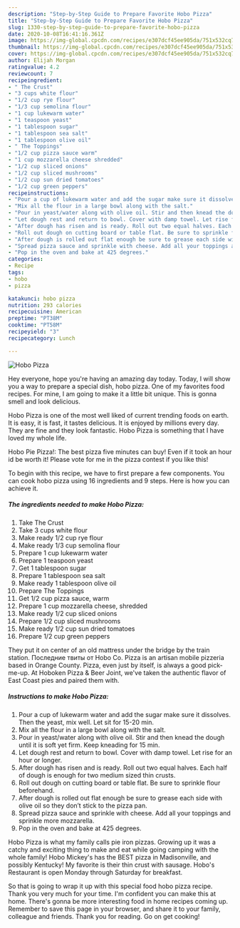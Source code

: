 ```yaml
---
description: "Step-by-Step Guide to Prepare Favorite Hobo Pizza"
title: "Step-by-Step Guide to Prepare Favorite Hobo Pizza"
slug: 1330-step-by-step-guide-to-prepare-favorite-hobo-pizza
date: 2020-10-08T16:41:16.361Z
image: https://img-global.cpcdn.com/recipes/e307dcf45ee905da/751x532cq70/hobo-pizza-recipe-main-photo.jpg
thumbnail: https://img-global.cpcdn.com/recipes/e307dcf45ee905da/751x532cq70/hobo-pizza-recipe-main-photo.jpg
cover: https://img-global.cpcdn.com/recipes/e307dcf45ee905da/751x532cq70/hobo-pizza-recipe-main-photo.jpg
author: Elijah Morgan
ratingvalue: 4.2
reviewcount: 7
recipeingredient:
- " The Crust"
- "3 cups white flour"
- "1/2 cup rye flour"
- "1/3 cup semolina flour"
- "1 cup lukewarm water"
- "1 teaspoon yeast"
- "1 tablespoon sugar"
- "1 tablespoon sea salt"
- "1 tablespoon olive oil"
- " The Toppings"
- "1/2 cup pizza sauce warm"
- "1 cup mozzarella cheese shredded"
- "1/2 cup sliced onions"
- "1/2 cup sliced mushrooms"
- "1/2 cup sun dried tomatoes"
- "1/2 cup green peppers"
recipeinstructions:
- "Pour a cup of lukewarm water and add the sugar make sure it dissolves. Then the yeast, mix well. Let sit for 15-20 min."
- "Mix all the flour in a large bowl along with the salt."
- "Pour in yeast/water along with olive oil. Stir and then knead the dough until it is soft yet firm. Keep kneading for 15 min."
- "Let dough rest and return to bowl. Cover with damp towel. Let rise for an hour or longer."
- "After dough has risen and is ready. Roll out two equal halves. Each half of dough is enough for two medium sized thin crusts."
- "Roll out dough on cutting board or table flat. Be sure to sprinkle flour beforehand."
- "After dough is rolled out flat enough be sure to grease each side with olive oil so they don’t stick to the pizza pan."
- "Spread pizza sauce and sprinkle with cheese. Add all your toppings and sprinkle more mozzarella."
- "Pop in the oven and bake at 425 degrees."
categories:
- Recipe
tags:
- hobo
- pizza

katakunci: hobo pizza 
nutrition: 293 calories
recipecuisine: American
preptime: "PT38M"
cooktime: "PT58M"
recipeyield: "3"
recipecategory: Lunch

---
```



![Hobo Pizza](https://img-global.cpcdn.com/recipes/e307dcf45ee905da/751x532cq70/hobo-pizza-recipe-main-photo.jpg)

Hey everyone, hope you're having an amazing day today. Today, I will show you a way to prepare a special dish, hobo pizza. One of my favorites food recipes. For mine, I am going to make it a little bit unique. This is gonna smell and look delicious.

Hobo Pizza is one of the most well liked of current trending foods on earth. It is easy, it is fast, it tastes delicious. It is enjoyed by millions every day. They are fine and they look fantastic. Hobo Pizza is something that I have loved my whole life.

Hobo Pie Pizza!: The best pizza five minutes can buy! Even if it took an hour id be worth it! Please vote for me in the pizza contest if you like this!


To begin with this recipe, we have to first prepare a few components. You can cook hobo pizza using 16 ingredients and 9 steps. Here is how you can achieve it.

<!--inarticleads1-->

##### The ingredients needed to make Hobo Pizza:

1. Take  The Crust
1. Take 3 cups white flour
1. Make ready 1/2 cup rye flour
1. Make ready 1/3 cup semolina flour
1. Prepare 1 cup lukewarm water
1. Prepare 1 teaspoon yeast
1. Get 1 tablespoon sugar
1. Prepare 1 tablespoon sea salt
1. Make ready 1 tablespoon olive oil
1. Prepare  The Toppings
1. Get 1/2 cup pizza sauce, warm
1. Prepare 1 cup mozzarella cheese, shredded
1. Make ready 1/2 cup sliced onions
1. Prepare 1/2 cup sliced mushrooms
1. Make ready 1/2 cup sun dried tomatoes
1. Prepare 1/2 cup green peppers


They put it on center of an old mattress under the bridge by the train station. Последние твиты от Hobo Co. Pizza is an artisan mobile pizzeria based in Orange County. Pizza, even just by itself, is always a good pick-me-up. At Hoboken Pizza &amp; Beer Joint, we&#39;ve taken the authentic flavor of East Coast pies and paired them with. 

<!--inarticleads2-->

##### Instructions to make Hobo Pizza:

1. Pour a cup of lukewarm water and add the sugar make sure it dissolves. Then the yeast, mix well. Let sit for 15-20 min.
1. Mix all the flour in a large bowl along with the salt.
1. Pour in yeast/water along with olive oil. Stir and then knead the dough until it is soft yet firm. Keep kneading for 15 min.
1. Let dough rest and return to bowl. Cover with damp towel. Let rise for an hour or longer.
1. After dough has risen and is ready. Roll out two equal halves. Each half of dough is enough for two medium sized thin crusts.
1. Roll out dough on cutting board or table flat. Be sure to sprinkle flour beforehand.
1. After dough is rolled out flat enough be sure to grease each side with olive oil so they don’t stick to the pizza pan.
1. Spread pizza sauce and sprinkle with cheese. Add all your toppings and sprinkle more mozzarella.
1. Pop in the oven and bake at 425 degrees.


Hobo Pizza is what my family calls pie iron pizzas. Growing up it was a catchy and exciting thing to make and eat while going camping with the whole family! Hobo Mickey&#39;s has the BEST pizza in Madisonville, and possibly Kentucky! My favorite is their thin crust with sausage. Hobo&#39;s Restaurant is open Monday through Saturday for breakfast. 

So that is going to wrap it up with this special food hobo pizza recipe. Thank you very much for your time. I'm confident you can make this at home. There's gonna be more interesting food in home recipes coming up. Remember to save this page in your browser, and share it to your family, colleague and friends. Thank you for reading. Go on get cooking!
